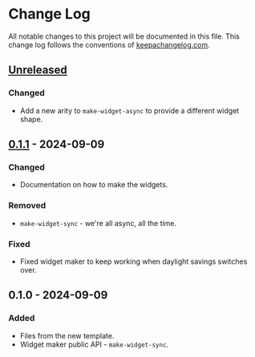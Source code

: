 # Change Log
All notable changes to this project will be documented in this file. This change log follows the conventions of [keepachangelog.com](http://keepachangelog.com/).

## [Unreleased]
### Changed
- Add a new arity to `make-widget-async` to provide a different widget shape.

## [0.1.1] - 2024-09-09
### Changed
- Documentation on how to make the widgets.

### Removed
- `make-widget-sync` - we're all async, all the time.

### Fixed
- Fixed widget maker to keep working when daylight savings switches over.

## 0.1.0 - 2024-09-09
### Added
- Files from the new template.
- Widget maker public API - `make-widget-sync`.

[Unreleased]: https://sourcehost.site/your-name/user-posts/compare/0.1.1...HEAD
[0.1.1]: https://sourcehost.site/your-name/user-posts/compare/0.1.0...0.1.1
